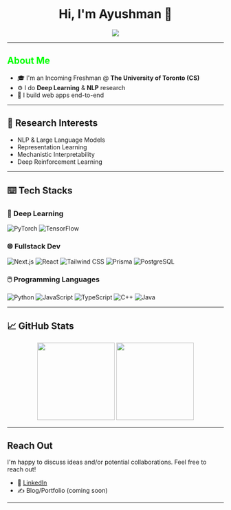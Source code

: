<h1 align="center">Hi, I'm Ayushman 👋</h1>

<p align="center">
  <img src="https://readme-typing-svg.herokuapp.com/?lines=Incoming+CS+@+UofT+🍁;Deep+Learning+and+NLP+Researcher+💻;Fullstack+Developer+👨‍💻&center=true&width=500&height=45&color=00FF00" />
</p>

---

<h2 style="color:#00FF00;">About Me</h2>

- 🎓 I'm an Incoming Freshman @ **The University of Toronto (CS)**
- ⚙️ I do **Deep Learning** & **NLP** research 
- 🔧 I build web apps end-to-end 

---

## 📄 Research Interests

- NLP & Large Language Models 
- Representation Learning
- Mechanistic Interpretability 
- Deep Reinforcement Learning

---

## ⌨️ Tech Stacks

### 🧠 Deep Learning

<p align="left">
  <img src="https://img.shields.io/badge/PyTorch-EE4C2C?style=for-the-badge&logo=pytorch&logoColor=white" alt="PyTorch"/>
  <img src="https://img.shields.io/badge/TensorFlow-FC7300?style=for-the-badge&logo=tensorflow&logoColor=white" alt="TensorFlow"/>
</p>

### 🌐 Fullstack Dev

<p align="left">
  <img src="https://img.shields.io/badge/Next.js-black?style=for-the-badge&logo=next.js&logoColor=white" alt="Next.js"/>
  <img src="https://img.shields.io/badge/React-20232A?style=for-the-badge&logo=react&logoColor=61DAFB" alt="React"/>
  <img src="https://img.shields.io/badge/Tailwind_CSS-38B2AC?style=for-the-badge&logo=tailwind-css&logoColor=white" alt="Tailwind CSS"/>
  <img src="https://img.shields.io/badge/Prisma-2D3748?style=for-the-badge&logo=prisma&logoColor=white" alt="Prisma"/>
  <img src="https://img.shields.io/badge/PostgreSQL-4169E1?style=for-the-badge&logo=postgresql&logoColor=white" alt="PostgreSQL"/>
</p>


### 🖱️ Programming Languages

<p align="left">
  <img src="https://img.shields.io/badge/Python-3776AB?style=for-the-badge&logo=python&logoColor=white" alt="Python"/>
  <img src="https://img.shields.io/badge/JavaScript-F7DF1E?style=for-the-badge&logo=javascript&logoColor=black" alt="JavaScript"/>
  <img src="https://img.shields.io/badge/TypeScript-3178C6?style=for-the-badge&logo=typescript&logoColor=white" alt="TypeScript"/>
  <img src="https://img.shields.io/badge/C++-00599C?style=for-the-badge&logo=c%2B%2B&logoColor=white" alt="C++"/>
  <img src="https://img.shields.io/badge/Java-007396?style=for-the-badge&logo=java&logoColor=white" alt="Java"/>
</p>


---

## 📈 GitHub Stats

<p align="center">
  <img src="https://github-readme-stats.vercel.app/api?username=ayushmangupta624&show_icons=true&theme=tokyonight" height="180" />
  <img src="https://github-readme-stats.vercel.app/api/top-langs/?username=ayushmangupta624&layout=compact&theme=tokyonight" height="180"/>
</p>

---

##  Reach Out

I'm happy to discuss ideas and/or potential collaborations. Feel free to reach out!  

- 🔗 [LinkedIn](https://www.linkedin.com/in/ayushmangupta371/)  
- ✍️ Blog/Portfolio (coming soon)

---
